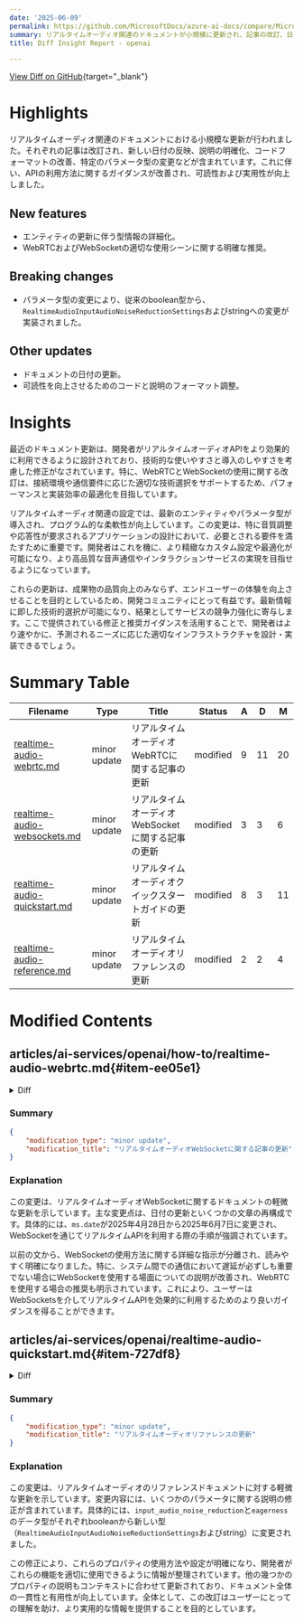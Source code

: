 ```yaml
---
date: '2025-06-09'
permalink: https://github.com/MicrosoftDocs/azure-ai-docs/compare/MicrosoftDocs:0565698...MicrosoftDocs:35b42f4
summary: リアルタイムオーディオ関連のドキュメントが小規模に更新され、記事の改訂、日付の更新、説明の明確化、コードフォーマットの改善、パラメータ型の変更が行われました。これによりAPIの利用に関するガイダンスが改善され、可読性と実用性が向上しました。新機能としては型情報の詳細化やWebRTCとWebSocketの使用推奨が含まれ、ブレイキングチェンジとしてboolean型から新しい型への変更が実施されました。最近の更新により、開発者はリアルタイムオーディオAPIを効果的に利用できるようになり、音質調整や応答性の要求に応じたカスタム設定や最適化が可能になります。全体的に、これらの変更はエンドユーザーの体験の向上やサービスの競争力強化に寄与することを目的としています。
title: Diff Insight Report - openai

---
```


[View Diff on GitHub](https://github.com/MicrosoftDocs/azure-ai-docs/compare/MicrosoftDocs:0565698...MicrosoftDocs:35b42f4){target="_blank"}

# Highlights
リアルタイムオーディオ関連のドキュメントにおける小規模な更新が行われました。それぞれの記事は改訂され、新しい日付の反映、説明の明確化、コードフォーマットの改善、特定のパラメータ型の変更などが含まれています。これに伴い、APIの利用方法に関するガイダンスが改善され、可読性および実用性が向上しました。

## New features
- エンティティの更新に伴う型情報の詳細化。
- WebRTCおよびWebSocketの適切な使用シーンに関する明確な推奨。

## Breaking changes
- パラメータ型の変更により、従来のboolean型から、`RealtimeAudioInputAudioNoiseReductionSettings`およびstringへの変更が実装されました。

## Other updates
- ドキュメントの日付の更新。
- 可読性を向上させるためのコードと説明のフォーマット調整。

# Insights
最近のドキュメント更新は、開発者がリアルタイムオーディオAPIをより効果的に利用できるように設計されており、技術的な使いやすさと導入のしやすさを考慮した修正がなされています。特に、WebRTCとWebSocketの使用に関する改訂は、接続環境や通信要件に応じた適切な技術選択をサポートするため、パフォーマンスと実装効率の最適化を目指しています。

リアルタイムオーディオ関連の設定では、最新のエンティティやパラメータ型が導入され、プログラム的な柔軟性が向上しています。この変更は、特に音質調整や応答性が要求されるアプリケーションの設計において、必要とされる要件を満たすために重要です。開発者はこれを機に、より精緻なカスタム設定や最適化が可能になり、より高品質な音声通信やインタラクションサービスの実現を目指せるようになっています。

これらの更新は、成果物の品質向上のみならず、エンドユーザーの体験を向上させることを目的としているため、開発コミュニティにとって有益です。最新情報に即した技術的選択が可能になり、結果としてサービスの競争力強化に寄与します。ここで提供されている修正と推奨ガイダンスを活用することで、開発者はより速やかに、予測されるニーズに応じた適切なインフラストラクチャを設計・実装できるでしょう。

# Summary Table
|  Filename  | Type |    Title    | Status | A  | D  | M  |
|------------|------|-------------|--------|----|----|----|
| [realtime-audio-webrtc.md](#item-ee05e1) | minor update | リアルタイムオーディオWebRTCに関する記事の更新 | modified | 9 | 11 | 20 | 
| [realtime-audio-websockets.md](#item-568961) | minor update | リアルタイムオーディオWebSocketに関する記事の更新 | modified | 3 | 3 | 6 | 
| [realtime-audio-quickstart.md](#item-727df8) | minor update | リアルタイムオーディオクイックスタートガイドの更新 | modified | 8 | 3 | 11 | 
| [realtime-audio-reference.md](#item-276d51) | minor update | リアルタイムオーディオリファレンスの更新 | modified | 2 | 2 | 4 | 


# Modified Contents
## articles/ai-services/openai/how-to/realtime-audio-webrtc.md{#item-ee05e1}

<details>
<summary>Diff</summary>
````diff
@@ -5,7 +5,7 @@ description: Learn how to use the GPT-4o Realtime API for speech and audio via W
 manager: nitinme
 ms.service: azure-ai-openai
 ms.topic: how-to
-ms.date: 4/28/2025
+ms.date: 6/7/2025
 author: eric-urban
 ms.author: eur
 ms.custom: references_regions
@@ -44,16 +44,16 @@ Before you can use GPT-4o real-time audio, you need:
 
 - An Azure subscription - <a href="https://azure.microsoft.com/free/cognitive-services" target="_blank">Create one for free</a>.
 - An Azure OpenAI resource created in a [supported region](#supported-models). For more information, see [Create a resource and deploy a model with Azure OpenAI](create-resource.md).
-- You need a deployment of the `gpt-4o-realtime-preview` or `gpt-4o-mini-realtime-preview` model in a supported region as described in the [supported models](#supported-models) section. You can deploy the model from the [Azure AI Foundry model catalog](../../../ai-foundry/how-to/model-catalog-overview.md) or from your project in Azure AI Foundry portal. 
+- You need a deployment of the `gpt-4o-realtime-preview` or `gpt-4o-mini-realtime-preview` model in a supported region as described in the [supported models](#supported-models) section in this article. You can deploy the model from the [Azure AI Foundry model catalog](../../../ai-foundry/how-to/model-catalog-overview.md) or from your project in Azure AI Foundry portal. 
 
 ## Connection and authentication
 
 You use different URLs to get an ephemeral API key and connect to the Realtime API via WebRTC. The URLs are constructed as follows:
 
 | URL | Description | 
 |---|---|
-| Sessions URL | The `/realtime/sessions` URL is used to get an ephemeral API key. The sessions URL includes the Azure OpenAI resource URL, deployment name, the `/realtime/sessions` path, and the API version.<br/><br/>You should use API version `2025-04-01-preview` in the URL.<br/><br/>For an example and more information, see the [Sessions URL](#sessions-url) section below.|
-| WebRTC URL | The WebRTC URL is used to establish a WebRTC peer connection with the Realtime API. The WebRTC URL includes the region and the `realtimeapi-preview.ai.azure.com/v1/realtimertc` path.<br/><br/>The supported regions are `eastus2` and `swedencentral`.<br/><br/>For an example and more information, see the [Sessions URL](#webrtc-url) section below.|
+| Sessions URL | The `/realtime/sessions` URL is used to get an ephemeral API key. The sessions URL includes the Azure OpenAI resource URL, deployment name, the `/realtime/sessions` path, and the API version.<br/><br/>You should use API version `2025-04-01-preview` in the URL.<br/><br/>For an example and more information, see the [Sessions URL](#sessions-url) section in this article.|
+| WebRTC URL | The WebRTC URL is used to establish a WebRTC peer connection with the Realtime API. The WebRTC URL includes the region and the `realtimeapi-preview.ai.azure.com/v1/realtimertc` path.<br/><br/>The supported regions are `eastus2` and `swedencentral`.<br/><br/>For an example and more information, see the [Sessions URL](#webrtc-url) section in this article.|
 
 ### Sessions URL
 Here's an example of a well-constructed `realtime/sessions` URL that you use to get an ephemeral API key:
@@ -156,7 +156,7 @@ The sample code is an HTML page that allows you to start a session with the GPT-
     		
             // The deployment name might not be the same as the model name.
             const DEPLOYMENT = "gpt-4o-mini-realtime-preview"
-    		    const VOICE = "verse"
+    		const VOICE = "verse"
     
             async function StartSession() {
                 try {
@@ -170,8 +170,6 @@ The sample code is an HTML page that allows you to start a session with the GPT-
                     const response = await fetch(SESSIONS_URL, {
                         method: "POST",
                         headers: {
-                            // The Authorization header is commented out because
-                            // currently it isn't supported with the sessions API. 
                             //"Authorization": `Bearer ${ACCESS_TOKEN}`,
                             "api-key": API_KEY,
                             "Content-Type": "application/json"
@@ -188,13 +186,13 @@ The sample code is an HTML page that allows you to start a session with the GPT-
     
                     const data = await response.json();
     				
-            				const sessionId = data.id;
-            				const ephemeralKey = data.client_secret?.value; 
-            				console.error("Ephemeral key:", ephemeralKey);
+                    const sessionId = data.id;
+                    const ephemeralKey = data.client_secret?.value; 
+                    console.error("Ephemeral key:", ephemeralKey);
     				
                     // Mask the ephemeral key in the log message.
                     logMessage("Ephemeral Key Received: " + "***");
-    		            logMessage("WebRTC Session Id = " + sessionId );
+    		        logMessage("WebRTC Session Id = " + sessionId );
                     
                     // Set up the WebRTC connection using the ephemeral key.
                     init(ephemeralKey); 
````
</details>

### Summary

```json
{
    "modification_type": "minor update",
    "modification_title": "リアルタイムオーディオWebRTCに関する記事の更新"
}
```

### Explanation
この変更では、リアルタイムオーディオWebRTCに関するドキュメントが更新されました。主な変更点には、日付の更新、いくつかの説明文の改良、コードのフォーマットの整頓が含まれています。具体的には、`ms.date`の値が2025年4月28日から2025年6月7日に変更され、APIのセクションやURLサンプルに関する説明がより明確に編集されました。また、JavaScriptコード内のコメントや変数の整形が改善され、全体的な可読性が向上しています。これにより、ユーザーは新しい情報に基づいて、リアルタイムオーディオAPIをより効果的に利用できるようになります。

## articles/ai-services/openai/how-to/realtime-audio-websockets.md{#item-568961}

<details>
<summary>Diff</summary>
````diff
@@ -5,7 +5,7 @@ description: Learn how to use the GPT-4o Realtime API for speech and audio via W
 manager: nitinme
 ms.service: azure-ai-openai
 ms.topic: how-to
-ms.date: 4/28/2025
+ms.date: 6/7/2025
 author: eric-urban
 ms.author: eur
 ms.custom: references_regions
@@ -18,9 +18,9 @@ recommendations: false
 
 Azure OpenAI GPT-4o Realtime API for speech and audio is part of the GPT-4o model family that supports low-latency, "speech in, speech out" conversational interactions. 
 
-You can use the Realtime API via WebRTC or WebSocket to send audio input to the model and receive audio responses in real time. Follow the instructions in this article to get started with the Realtime API via WebSockets.
+You can use the Realtime API via WebRTC or WebSocket to send audio input to the model and receive audio responses in real time. 
 
-Use the Realtime API via WebSockets in server-to-server scenarios where low latency isn't a requirement.
+Follow the instructions in this article to get started with the Realtime API via WebSockets. Use the Realtime API via WebSockets in server-to-server scenarios where low latency isn't a requirement.
 
 > [!TIP] 
 > In most cases, we recommend using the [Realtime API via WebRTC](./realtime-audio-webrtc.md) for real-time audio streaming in client-side applications such as a web application or mobile app. WebRTC is designed for low-latency, real-time audio streaming and is the best choice for most use cases.
````
</details>

### Summary

```json
{
    "modification_type": "minor update",
    "modification_title": "リアルタイムオーディオWebSocketに関する記事の更新"
}
```

### Explanation
この変更は、リアルタイムオーディオWebSocketに関するドキュメントの軽微な更新を示しています。主な変更点は、日付の更新といくつかの文章の再構成です。具体的には、`ms.date`が2025年4月28日から2025年6月7日に変更され、WebSocketを通じてリアルタイムAPIを利用する際の手順が強調されています。

以前の文から、WebSocketの使用方法に関する詳細な指示が分離され、読みやすく明確になりました。特に、システム間での通信において遅延が必ずしも重要でない場合にWebSocketを使用する場面についての説明が改善され、WebRTCを使用する場合の推奨も明示されています。これにより、ユーザーはWebSocketsを介してリアルタイムAPIを効果的に利用するためのより良いガイダンスを得ることができます。

## articles/ai-services/openai/realtime-audio-quickstart.md{#item-727df8}

<details>
<summary>Diff</summary>
````diff
@@ -5,7 +5,7 @@ description: Learn how to use GPT-4o Realtime API for speech and audio with Azur
 manager: nitinme
 ms.service: azure-ai-openai
 ms.topic: how-to
-ms.date: 5/23/2025
+ms.date: 6/7/2025
 author: eric-urban
 ms.author: eur
 ms.custom: references_regions, ignite-2024
@@ -17,9 +17,14 @@ recommendations: false
 
 [!INCLUDE [Feature preview](includes/preview-feature.md)]
 
-Azure OpenAI GPT-4o Realtime API for speech and audio is part of the GPT-4o model family that supports low-latency, "speech in, speech out" conversational interactions. The GPT-4o audio `realtime` API is designed to handle real-time, low-latency conversational interactions, making it a great fit for use cases involving live interactions between a user and a model, such as customer support agents, voice assistants, and real-time translators.
+Azure OpenAI GPT-4o Realtime API for speech and audio is part of the GPT-4o model family that supports low-latency, "speech in, speech out" conversational interactions. 
 
-Most users of the Realtime API need to deliver and receive audio from an end-user in real time, including applications that use WebRTC or a telephony system. The Realtime API isn't designed to connect directly to end user devices and relies on client integrations to terminate end user audio streams. 
+You can use the Realtime API via WebRTC or WebSocket to send audio input to the model and receive audio responses in real time. 
+
+Follow the instructions in this article to get started with the Realtime API via WebSockets. Use the Realtime API via WebSockets in server-to-server scenarios where low latency isn't a requirement.
+
+> [!TIP] 
+> In most cases, we recommend using the [Realtime API via WebRTC](./how-to/realtime-audio-webrtc.md) for real-time audio streaming in client-side applications such as a web application or mobile app. WebRTC is designed for low-latency, real-time audio streaming and is the best choice for most use cases.
 
 ## Supported models
 
````
</details>

### Summary

```json
{
    "modification_type": "minor update",
    "modification_title": "リアルタイムオーディオクイックスタートガイドの更新"
}
```

### Explanation
この変更は、リアルタイムオーディオのクイックスタートガイドに関する軽微な更新を示しています。主な変更点には、日付の更新、文章の整理、WebSocketを介したAPIの使用に関する具体的な指示が含まれます。具体的には、`ms.date`が2025年5月23日から2025年6月7日に変更されました。

新たに、リアルタイムAPIがWebRTCまたはWebSocketを介してオーディオを送受信する方法が強調され、WebSocketについての利用シーンとして、低遅延が要求されないサーバー間の通信が説明されています。また、WebRTCを介した音声ストリーミングが推奨されるケースについても言及されています。この改訂は、ユーザーにリアルタイムAPIを効果的に活用するための明確な手順と推奨を提供します。全体として、ドキュメントはより理解しやすく、実用的な内容に進化しています。

## articles/ai-services/openai/realtime-audio-reference.md{#item-276d51}

<details>
<summary>Diff</summary>
````diff
@@ -1390,7 +1390,7 @@ You use the `RealtimeRequestSession` object when you want to update the session
 | voice | [RealtimeVoice](#realtimevoice) | The voice used for the model response for the session.<br><br>Once the voice is used in the session for the model's audio response, it can't be changed. | 
 | input_audio_format | [RealtimeAudioFormat](#realtimeaudioformat) | The format for the input audio. | 
 | output_audio_format | [RealtimeAudioFormat](#realtimeaudioformat) | The format for the output audio. |
-| input_audio_noise_reduction | boolean | Configuration for input audio noise reduction. This can be set to null to turn off. Noise reduction filters audio added to the input audio buffer before it is sent to VAD and the model. Filtering the audio can improve VAD and turn detection accuracy (reducing false positives) and model performance by improving perception of the input audio.<br><br>This property is nullable.| 
+| input_audio_noise_reduction | [RealtimeAudioInputAudioNoiseReductionSettings](#realtimeaudioinputaudionoisereductionsettings) | Configuration for input audio noise reduction. This can be set to null to turn off. Noise reduction filters audio added to the input audio buffer before it is sent to VAD and the model. Filtering the audio can improve VAD and turn detection accuracy (reducing false positives) and model performance by improving perception of the input audio.<br><br>This property is nullable.| 
 | input_audio_transcription | [RealtimeAudioInputTranscriptionSettings](#realtimeaudioinputtranscriptionsettings) | The configuration for input audio transcription. The configuration is null (off) by default. Input audio transcription isn't native to the model, since the model consumes audio directly. Transcription runs asynchronously through the `/audio/transcriptions` endpoint and should be treated as guidance of input audio content rather than precisely what the model heard. For additional guidance to the transcription service, the client can optionally set the language and prompt for transcription.<br><br>This property is nullable. |
 | turn_detection | [RealtimeTurnDetection](#realtimeturndetection) | The turn detection settings for the session.<br><br>This property is nullable. |
 | tools | array of [RealtimeTool](#realtimetool) | The tools available to the model for the session. |
@@ -1662,7 +1662,7 @@ Currently, only 'function' tools are supported.
 | silence_duration_ms | string | The duration of silence (in milliseconds) to detect the end of speech. You want to detect the end of speech as soon as possible, but not too soon to avoid cutting off the last part of the speech.<br><br>The model will respond more quickly if you set this value to a lower number, but it might cut off the last part of the speech. If you set this value to a higher number, the model will wait longer to detect the end of speech, but it might take longer to respond.<br><br>Defaults to `500` milliseconds.<br/><br>This property is only applicable for `server_vad` turn detection. |
 | create_response | boolean | Indicates whether the server will automatically create a response when VAD is enabled and speech stops.<br><br>Defaults to `true`. |
 | interrupt_response | boolean | Indicates whether the server will automatically interrupt any ongoing response with output to the default (`auto`) conversation when a VAD start event occurs.<br><br>Defaults to `true`. |
-| eagerness | boolean | The eagerness of the model to respond and interrupt the user. Specify `low` to wait longer for the user to continue speaking. Specify `high` to chunk the audio as soon as possible for quicker responses. The default value is `auto` that's equivalent to medium.<br/><br>This property is only applicable for `server_vad` turn detection. |
+| eagerness | string | The eagerness of the model to respond and interrupt the user. Specify `low` to wait longer for the user to continue speaking. Specify `high` to chunk the audio as soon as possible for quicker responses. The default value is `auto` that's equivalent to medium.<br/><br>This property is only applicable for `server_vad` turn detection. |
 
 ### RealtimeTurnDetectionType
 
````
</details>

### Summary

```json
{
    "modification_type": "minor update",
    "modification_title": "リアルタイムオーディオリファレンスの更新"
}
```

### Explanation
この変更は、リアルタイムオーディオのリファレンスドキュメントに対する軽微な更新を示しています。変更内容には、いくつかのパラメータに関する説明の修正が含まれています。具体的には、`input_audio_noise_reduction`と`eagerness`のデータ型がそれぞれbooleanから新しい型（`RealtimeAudioInputAudioNoiseReductionSettings`およびstring）に変更されました。

この修正により、これらのプロパティの使用方法や設定が明確になり、開発者がこれらの機能を適切に使用できるように情報が整理されています。他の幾つかのプロパティの説明もコンテキストに合わせて更新されており、ドキュメント全体の一貫性と有用性が向上しています。全体として、この改訂はユーザーにとっての理解を助け、より実用的な情報を提供することを目的としています。


